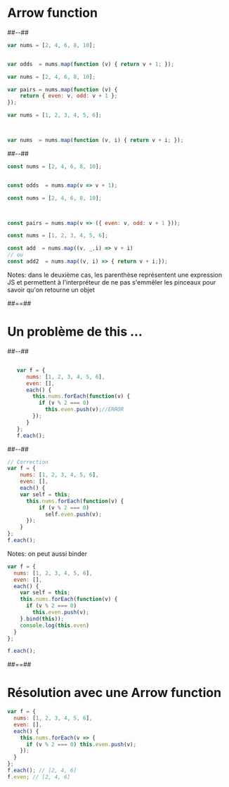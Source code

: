 <!-- .slide: class="two-column-layout" -->

# Arrow function

##--##

<!-- .slide: class="with-code" -->

```javascript
var nums = [2, 4, 6, 8, 10];


var odds  = nums.map(function (v) { return v + 1; });
```

```javascript
var nums = [2, 4, 6, 8, 10];

var pairs = nums.map(function (v) {
    return { even: v, odd: v + 1 }; 
});
```

```javascript
var nums = [1, 2, 3, 4, 5, 6];



var nums  = nums.map(function (v, i) { return v + i; });
```

##--##

<!-- .slide: class="with-code" -->

```javascript
const nums = [2, 4, 6, 8, 10];


const odds  = nums.map(v => v + 1);
```

```javascript
const nums = [2, 4, 6, 8, 10];



const pairs = nums.map(v => ({ even: v, odd: v + 1 }));
```

```javascript
const nums = [1, 2, 3, 4, 5, 6];

const add  = nums.map((v, _,i) => v + i)
// ou
const add2  = nums.map((v, i) => { return v + i;});
```

Notes:
dans le deuxième cas, les parenthèse représentent une expression JS et permettent à l'interpréteur de ne pas s'emmêler les pinceaux pour savoir qu'on retourne un objet

##==##

<!-- .slide: class="two-column-layout" -->

# Un problème de this ...

##--##

<!-- .slide: class="with-code" -->

```javascript

   var f = {
      nums: [1, 2, 3, 4, 5, 6],
      even: [],
      each() {
        this.nums.forEach(function(v) {
          if (v % 2 === 0)
            this.even.push(v);//ERROR
        });
      }
   };
   f.each();
```

##--##

<!-- .slide: class="with-code" -->

```javascript
// Correction
var f = {
    nums: [1, 2, 3, 4, 5, 6],
    even: [],
    each() {
    var self = this;
      this.nums.forEach(function(v) {
          if (v % 2 === 0)
            self.even.push(v);
      });
    }
};
f.each();
```

Notes:
on peut aussi binder

```javascript
var f = {
  nums: [1, 2, 3, 4, 5, 6],
  even: [],
  each() {
    var self = this;
    this.nums.forEach(function(v) {
      if (v % 2 === 0)
        this.even.push(v);
    }.bind(this));
    console.log(this.even)
  }
};

f.each();
```

##==##

<!-- .slide: class="with-code" -->

# Résolution avec une Arrow function

```javascript
var f = {
  nums: [1, 2, 3, 4, 5, 6],
  even: [],
  each() {
    this.nums.forEach(v => {
      if (v % 2 === 0) this.even.push(v);
    });
  }
};
f.each(); // [2, 4, 6]
f.even; // [2, 4, 6]
```
